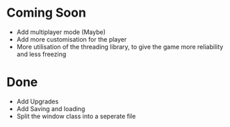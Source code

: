 # Coming Soon
- Add multiplayer mode (Maybe)
- Add more customisation for the player
- More utilisation of the threading library, to give the game more reliability and less freezing

# Done
- Add Upgrades
- Add Saving and loading
- Split the window class into a seperate file
